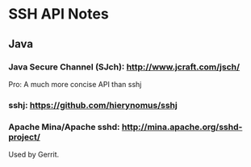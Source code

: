 # SSH API Notes

## Java

### Java Secure Channel (SJch): http://www.jcraft.com/jsch/

Pro: A much more concise API than sshj

### sshj: https://github.com/hierynomus/sshj

### Apache Mina/Apache sshd: http://mina.apache.org/sshd-project/

Used by Gerrit.
